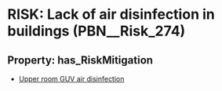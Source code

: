 # RISK: __Lack of air disinfection in buildings__ (PBN__Risk_274)

## Property: has_RiskMitigation

* [Upper room GUV air disinfection](PBN__RiskMitigation_340)

